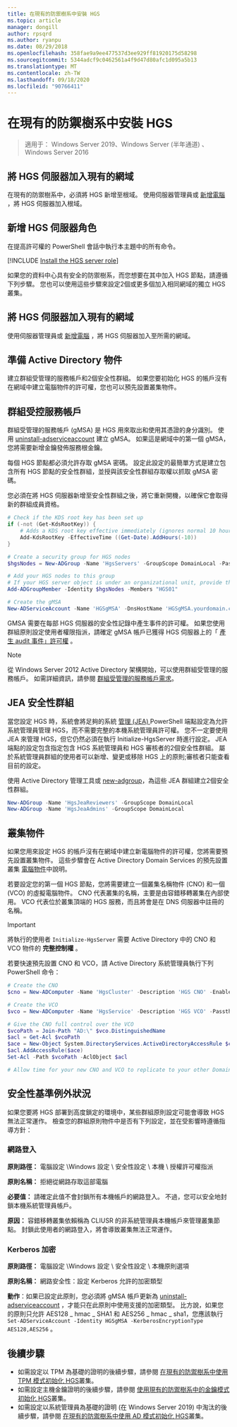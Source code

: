 ```yaml
---
title: 在現有的防禦樹系中安裝 HGS
ms.topic: article
manager: dongill
author: rpsqrd
ms.author: ryanpu
ms.date: 08/29/2018
ms.openlocfilehash: 358fae9a9ee477537d3ee929ff81920175d58298
ms.sourcegitcommit: 5344adcf9c0462561a4f9d47d80afc1d095a5b13
ms.translationtype: MT
ms.contentlocale: zh-TW
ms.lasthandoff: 09/18/2020
ms.locfileid: "90766411"
---
```

# <a name="install-hgs-in-an-existing-bastion-forest"></a>在現有的防禦樹系中安裝 HGS

>適用于： Windows Server 2019、Windows Server (半年通道) 、Windows Server 2016


## <a name="join-the-hgs-server-to-the-existing-domain"></a>將 HGS 伺服器加入現有的網域

在現有的防禦樹系中，必須將 HGS 新增至根域。 使用伺服器管理員或 [新增電腦](https://go.microsoft.com/fwlink/?LinkId=821564) ，將 HGS 伺服器加入根域。

## <a name="add-the-hgs-server-role"></a>新增 HGS 伺服器角色

在提高許可權的 PowerShell 會話中執行本主題中的所有命令。

[!INCLUDE [Install the HGS server role](../../../includes/guarded-fabric-install-hgs-server-role.md)]

如果您的資料中心具有安全的防禦樹系，而您想要在其中加入 HGS 節點，請遵循下列步驟。
您也可以使用這些步驟來設定2個或更多個加入相同網域的獨立 HGS 叢集。

## <a name="join-the-hgs-server-to-the-existing-domain"></a>將 HGS 伺服器加入現有的網域

使用伺服器管理員或 [新增電腦](https://go.microsoft.com/fwlink/?LinkId=821564) ，將 HGS 伺服器加入至所需的網域。

## <a name="prepare-active-directory-objects"></a>準備 Active Directory 物件

建立群組受管理的服務帳戶和2個安全性群組。
如果您要初始化 HGS 的帳戶沒有在網域中建立電腦物件的許可權，您也可以預先設置叢集物件。

## <a name="group-managed-service-account"></a>群組受控服務帳戶

群組受管理的服務帳戶 (gMSA) 是 HGS 用來取出和使用其憑證的身分識別。 使用 [uninstall-adserviceaccount](/powershell/module/addsadministration/new-adserviceaccount?view=win10-ps) 建立 gMSA。
如果這是網域中的第一個 gMSA，您將需要新增金鑰發佈服務根金鑰。

每個 HGS 節點都必須允許存取 gMSA 密碼。
設定此設定的最簡單方式是建立包含所有 HGS 節點的安全性群組，並授與該安全性群組存取權以抓取 gMSA 密碼。

您必須在將 HGS 伺服器新增至安全性群組之後，將它重新開機，以確保它會取得新的群組成員資格。

```powershell
# Check if the KDS root key has been set up
if (-not (Get-KdsRootKey)) {
    # Adds a KDS root key effective immediately (ignores normal 10 hour waiting period)
    Add-KdsRootKey -EffectiveTime ((Get-Date).AddHours(-10))
}

# Create a security group for HGS nodes
$hgsNodes = New-ADGroup -Name 'HgsServers' -GroupScope DomainLocal -PassThru

# Add your HGS nodes to this group
# If your HGS server object is under an organizational unit, provide the full distinguished name instead of "HGS01"
Add-ADGroupMember -Identity $hgsNodes -Members "HGS01"

# Create the gMSA
New-ADServiceAccount -Name 'HGSgMSA' -DnsHostName 'HGSgMSA.yourdomain.com' -PrincipalsAllowedToRetrieveManagedPassword $hgsNodes
```

GMSA 需要在每部 HGS 伺服器的安全性記錄中產生事件的許可權。
如果您使用群組原則設定使用者權限指派，請確定 gMSA 帳戶已獲得 HGS 伺服器上的「 [產生 audit 事件」許可權](/previous-versions/windows/it-pro/windows-server-2012-R2-and-2012/dn221956%28v=ws.11%29) 。

> [!NOTE]
> 從 Windows Server 2012 Active Directory 架構開始，可以使用群組受管理的服務帳戶。
> 如需詳細資訊，請參閱 [群組受管理的服務帳戶需求](/previous-versions/windows/it-pro/windows-server-2012-R2-and-2012/jj128431(v=ws.11))。

## <a name="jea-security-groups"></a>JEA 安全性群組

當您設定 HGS 時，系統會將足夠的系統 [管理 (JEA) ](/powershell/scripting/learn/remoting/jea/overview) PowerShell 端點設定為允許系統管理員管理 HGS，而不需要完整的本機系統管理員許可權。
您不一定要使用 JEA 來管理 HGS，但它仍然必須在執行 Initialize-HgsServer 時進行設定。
JEA 端點的設定包含指定包含 HGS 系統管理員和 HGS 審核者的2個安全性群組。
屬於系統管理員群組的使用者可以新增、變更或移除 HGS 上的原則;審核者只能查看目前的設定。

使用 Active Directory 管理工具或 [new-adgroup](/powershell/module/addsadministration/new-adgroup?view=win10-ps)，為這些 JEA 群組建立2個安全性群組。

```powershell
New-ADGroup -Name 'HgsJeaReviewers' -GroupScope DomainLocal
New-ADGroup -Name 'HgsJeaAdmins' -GroupScope DomainLocal
```

## <a name="cluster-objects"></a>叢集物件

如果您用來設定 HGS 的帳戶沒有在網域中建立新電腦物件的許可權，您將需要預先設置叢集物件。
這些步驟會在 Active Directory Domain Services 的預先設置叢集 [電腦物件](/previous-versions/windows/it-pro/windows-server-2012-R2-and-2012/dn466519(v=ws.11))中說明。

若要設定您的第一個 HGS 節點，您將需要建立一個叢集名稱物件 (CNO) 和一個 (VCO) 的虛擬電腦物件。
CNO 代表叢集的名稱，主要是由容錯移轉叢集在內部使用。
VCO 代表位於叢集頂端的 HGS 服務，而且將會是在 DNS 伺服器中註冊的名稱。

> [!IMPORTANT]
> 將執行的使用者 `Initialize-HgsServer` 需要 Active Directory 中的 CNO 和 VCO 物件的 **完整控制權** 。

若要快速預先設置 CNO 和 VCO，請 Active Directory 系統管理員執行下列 PowerShell 命令：

```powershell
# Create the CNO
$cno = New-ADComputer -Name 'HgsCluster' -Description 'HGS CNO' -Enabled $false -Passthru

# Create the VCO
$vco = New-ADComputer -Name 'HgsService' -Description 'HGS VCO' -Passthru

# Give the CNO full control over the VCO
$vcoPath = Join-Path "AD:\" $vco.DistinguishedName
$acl = Get-Acl $vcoPath
$ace = New-Object System.DirectoryServices.ActiveDirectoryAccessRule $cno.SID, "GenericAll", "Allow"
$acl.AddAccessRule($ace)
Set-Acl -Path $vcoPath -AclObject $acl

# Allow time for your new CNO and VCO to replicate to your other Domain Controllers before continuing
```

## <a name="security-baseline-exceptions"></a>安全性基準例外狀況

如果您要將 HGS 部署到高度鎖定的環境中，某些群組原則設定可能會導致 HGS 無法正常運作。
檢查您的群組原則物件中是否有下列設定，並在受影響時遵循指導方針：

### <a name="network-logon"></a>網路登入

**原則路徑：** 電腦設定 \Windows 設定 \ 安全性設定 \ 本機 \ 授權許可權指派

**原則名稱：** 拒絕從網路存取這部電腦

**必要值：** 請確定此值不會封鎖所有本機帳戶的網路登入。 不過，您可以安全地封鎖本機系統管理員帳戶。

**原因：** 容錯移轉叢集依賴稱為 CLIUSR 的非系統管理員本機帳戶來管理叢集節點。 封鎖此使用者的網路登入，將會導致叢集無法正常運作。

### <a name="kerberos-encryption"></a>Kerberos 加密

**原則路徑：** 電腦設定 \Windows 設定 \ 安全性設定 \ 本機原則選項

**原則名稱：** 網路安全性：設定 Kerberos 允許的加密類型

**動作**：如果已設定此原則，您必須將 gMSA 帳戶更新為 [uninstall-adserviceaccount](/powershell/module/addsadministration/set-adserviceaccount?view=win10-ps) ，才能只在此原則中使用支援的加密類型。 比方說，如果您的原則只允許 AES128 \_ hmac \_ SHA1 和 AES256 \_ hmac \_ sha1，您應該執行 `Set-ADServiceAccount -Identity HGSgMSA -KerberosEncryptionType AES128,AES256` 。



## <a name="next-steps"></a>後續步驟

- 如需設定以 TPM 為基礎的證明的後續步驟，請參閱 [在現有的防禦樹系中使用 TPM 模式初始化 HGS](guarded-fabric-initialize-hgs-tpm-mode-bastion.md)叢集。
- 如需設定主機金鑰證明的後續步驟，請參閱 [使用現有的防禦樹系中的金鑰模式初始化 HGS](guarded-fabric-initialize-hgs-key-mode-bastion.md)叢集。
- 如需設定以系統管理員為基礎的證明 (在 Windows Server 2019) 中淘汰的後續步驟，請參閱 [在現有的防禦樹系中使用 AD 模式初始化 HGS](guarded-fabric-initialize-hgs-ad-mode-bastion.md)叢集。